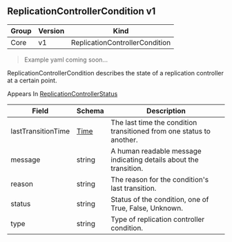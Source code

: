 ## ReplicationControllerCondition v1

Group        | Version     | Kind
------------ | ---------- | -----------
Core | v1 | ReplicationControllerCondition

> Example yaml coming soon...



ReplicationControllerCondition describes the state of a replication controller at a certain point.

<aside class="notice">
Appears In  <a href="#replicationcontrollerstatus-v1">ReplicationControllerStatus</a> </aside>

Field        | Schema     | Description
------------ | ---------- | -----------
lastTransitionTime | [Time](#time-unversioned) | The last time the condition transitioned from one status to another.
message | string | A human readable message indicating details about the transition.
reason | string | The reason for the condition's last transition.
status | string | Status of the condition, one of True, False, Unknown.
type | string | Type of replication controller condition.

